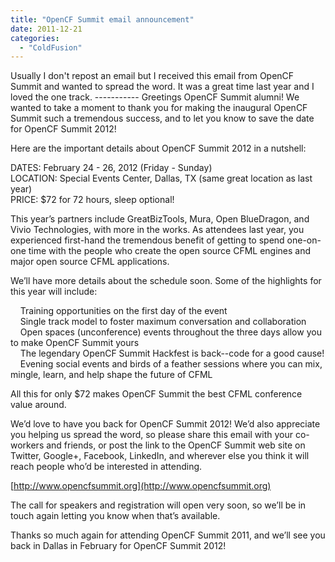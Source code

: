 ```yaml
---
title: "OpenCF Summit email announcement"
date: 2011-12-21
categories: 
  - "ColdFusion"
---
```


Usually I don't repost an email but I received this email from OpenCF Summit and wanted to spread the word. It was a great time last year and I loved the one track. ----------- Greetings OpenCF Summit alumni! We wanted to take a moment to thank you for making the inaugural OpenCF Summit such a tremendous success, and to let you know to save the date for OpenCF Summit 2012!  
  
Here are the important details about OpenCF Summit 2012 in a nutshell:  
  
DATES: February 24 - 26, 2012 (Friday - Sunday)  
LOCATION: Special Events Center, Dallas, TX (same great location as last year)  
PRICE: $72 for 72 hours, sleep optional!  
  
This year’s partners include GreatBizTools, Mura, Open BlueDragon, and Vivio Technologies, with more in the works. As attendees last year, you experienced first-hand the tremendous benefit of getting to spend one-on-one time with the people who create the open source CFML engines and major open source CFML applications.  
  
We’ll have more details about the schedule soon. Some of the highlights for this year will include:  
  
    Training opportunities on the first day of the event  
    Single track model to foster maximum conversation and collaboration  
    Open spaces (unconference) events throughout the three days allow you to make OpenCF Summit yours  
    The legendary OpenCF Summit Hackfest is back--code for a good cause!  
    Evening social events and birds of a feather sessions where you can mix, mingle, learn, and help shape the future of CFML  
  
All this for only $72 makes OpenCF Summit the best CFML conference value around.  
  
We’d love to have you back for OpenCF Summit 2012! We’d also appreciate you helping us spread the word, so please share this email with your co-workers and friends, or post the link to the OpenCF Summit web site on Twitter, Google+, Facebook, LinkedIn, and wherever else you think it will reach people who’d be interested in attending.  
  
[http://www.opencfsummit.org](http://www.opencfsummit.org)  
  
The call for speakers and registration will open very soon, so we’ll be in touch again letting you know when that’s available.  
  
Thanks so much again for attending OpenCF Summit 2011, and we’ll see you back in Dallas in February for OpenCF Summit 2012!
